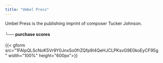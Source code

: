 ```yaml
---
title: "Umbel Press"
---
```

Umbel Press is the publishing imprint of composer Tucker Johnson.

#### └── purchase scores
{{< gform src="1FAIpQLScNoK5Vr9Y0JnxSo0frZQfp9I4QeHJCLPKsvG9E0koEyCF95g" width="100%" height="600px">}}
